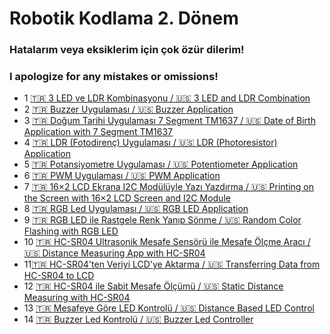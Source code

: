 <!--Height-->
<!--Italic-->
# Robotik Kodlama 2. Dönem
### Hatalarım veya eksiklerim için çok özür dilerim!
### I apologize for any mistakes or omissions!

  - 1 [🇹🇷 3 LED ve LDR Kombinasyonu / 🇺🇸 3 LED and LDR Combination  ](https://github.com/zark0-x/robotik-kodlama-donem-2/tree/main/3%20LED%20and%20LDR%20Combination)
  - 2 [🇹🇷 Buzzer Uygulaması / 🇺🇸 Buzzer Application](https://github.com/zark0-x/robotik-kodlama-donem-2/tree/main/Buzzer%20Application/buzzer_code)
  - 3 [🇹🇷 Doğum Tarihi Uygulaması 7 Segment TM1637 / 🇺🇸 Date of Birth Application with 7 Segment TM1637 ](https://github.com/zark0-x/robotik-kodlama-donem-2/tree/main/Date%20of%20Birth%20Application%20with%207%20Segment%20TM1637/seven_segment_tm1637_code)
  - 4 [🇹🇷 LDR (Fotodirenç) Uygulaması / 🇺🇸 LDR (Photoresistor) Application](https://github.com/zark0-x/robotik-kodlama-donem-2/tree/main/LDR%20%28Photoresistor%29%20Application)
  - 5 [🇹🇷 Potansiyometre Uygulaması / 🇺🇸 Potentiometer Application  ](https://github.com/zark0-x/robotik-kodlama-donem-2/tree/main/Potentiometer%20Application)
  - 6 [🇹🇷 PWM Uygulaması / 🇺🇸 PWM Application  ](https://github.com/zark0-x/robotik-kodlama-donem-2/tree/main/PWM%20Application)
  - 7 [🇹🇷 16×2 LCD Ekrana I2C Modülüyle Yazı Yazdırma / 🇺🇸 Printing on the Screen with 16×2 LCD Screen and I2C Module  ](https://github.com/zark0-x/robotik-kodlama-donem-2/tree/main/Printing%20on%20the%20Screen%20with%2016%C3%972%20LCD%20Screen%20and%20I2C%20Module/lcd_l2c_code)
  - 8 [🇹🇷 RGB Led Uygulaması / 🇺🇸 RGB LED Application](https://github.com/zark0-x/robotik-kodlama-donem-2/tree/main/RGB%20Led%20Application)
  - 9 [🇹🇷 RGB LED ile Rastgele Renk Yanıp Sönme / 🇺🇸 Random Color Flashing with RGB LED](https://github.com/zark0-x/robotik-kodlama-donem-2/tree/main/Random%20Color%20Flashing%20Application%20with%20RGB%20LED)
  - 10 [🇹🇷 HC-SR04 Ultrasonik Mesafe Sensörü ile Mesafe Ölçme Aracı / 🇺🇸 Distance Measuring App with HC-SR04](https://github.com/zark0-x/robotik-kodlama-donem-2/tree/main/Distance%20Measuring%20App/distance_measuring_app)
  - 11[🇹🇷 HC-SR04'ten Veriyi LCD'ye Aktarma / 🇺🇸 Transferring Data from HC-SR04 to LCD  ](https://github.com/zark0-x/robotik-kodlama-donem-2/tree/main/Distance%20Sensor%20Display/distance_sensor_display)
  - 12 [🇹🇷 HC-SR04 ile Sabit Mesafe Ölçümü / 🇺🇸 Static Distance Measuring with HC-SR04](https://github.com/zark0-x/robotik-kodlama-donem-2/tree/main/Static%20Distance%20Sensor/static_distance_sensor)
  - 13 [🇹🇷 Mesafeye Göre LED Kontrolü / 🇺🇸 Distance Based LED Control](https://github.com/zark0-x/robotik-kodlama-donem-2/tree/main/Distance%20Based%20Led%20Control/distance_based_led_control)
  - 14 [🇹🇷 Buzzer Led Kontrolü / 🇺🇸 Buzzer Led Controller](https://github.com/zark0-x/robotik-kodlama-donem-2/tree/main/Buzzer%20Led%20Controller/buzzer_led_controller)
